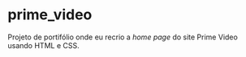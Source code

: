 # prime_video

Projeto de portifólio onde eu recrio a _home page_ do site Prime Video usando HTML e CSS.
